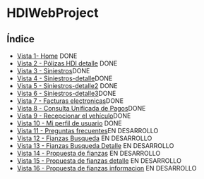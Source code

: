 # HDIWebProject

## Índice


* [Vista 1- Home](https://veronidas.github.io/HDIWebProject-master/Index.html) DONE
* [Vista 2 - Pólizas HDI detalle](https://veronidas.github.io/HDIWebProject-master/polizasHDI-detalle.html) DONE
* [Vista 3 - Siniestros](https://veronidas.github.io/HDIWebProject-master/Siniestros.html)DONE
* [Vista 4 - Siniestros-detalle](https://veronidas.github.io/HDIWebProject-master/Siniestros-detalle.html)DONE
* [Vista 5 - Siniestros-detalle2](https://veronidas.github.io/HDIWebProject-master/Siniestros-detalle2.html) DONE
* [Vista 6 - Siniestros-detalle3](https://veronidas.github.io/HDIWebProject-master/Siniestros-detalle3.html)DONE
* [Vista 7 - Facturas electronicas](https://veronidas.github.io/HDIWebProject-master/Factura.html)DONE
* [Vista 8 - Consulta Unificada de Pagos](https://veronidas.github.io/HDIWebProject-master/Consulta.html)DONE
* [Vista 9 - Recepcionar el vehículo](https://veronidas.github.io/HDIWebProject-master/Recepcionar.html)DONE
* [Vista 10 - Mi perfil de usuario](https://veronidas.github.io/HDIWebProject-master/Perfil.html) DONE
* [Vista 11 - Preguntas frecuentes](https://veronidas.github.io/HDIWebProject-master/Preguntas.html)EN DESARROLLO
* [Vista 12 - Fianzas Busqueda](https://veronidas.github.io/HDIWebProject-master/Fianza-busqueda.html) EN DESARROLLO
* [Vista 13 - Fianzas Busqueda Detalle](https://veronidas.github.io/HDIWebProject-master/Fianza-busqueda-detalle.html) EN DESARROLLO
* [Vista 14 - Propuesta de fianzas](https://veronidas.github.io/HDIWebProject-master/Propuesta-fianza.html) EN DESARROLLO
* [Vista 15 - Propuesta de fianzas detalle](https://veronidas.github.io/HDIWebProject-master/Propuesta-fianza-detalle.html) EN DESARROLLO
* [Vista 16 - Propuesta de fianzas informacion](https://veronidas.github.io/HDIWebProject-master/Propuesta-fianza-informacion.html) EN DESARROLLO






